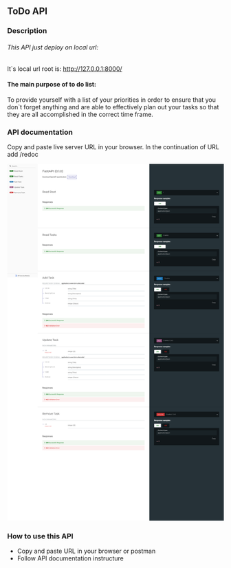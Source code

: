 ## ToDo API


### Description

###### This API just deploy on local url:
It`s local url root is: http://127.0.0.1:8000/

#### The main purpose of to do list:
To provide yourself with a list of your priorities in order to ensure that you don`t
forget anything and are able to effectively plan out your tasks so that they are all
accomplished in the correct time frame.



### API documentation

Copy and paste live server URL in your browser. In the continuation of URL add /redoc

![documentation](https://github.com/FahimeMirveisi/Python_for_Deployment/blob/main/assignment4/To_Do_App/redoc_screenshot.png)

### How to use this API

- Copy and paste URL in your browser or postman
- Follow API documentation instructure